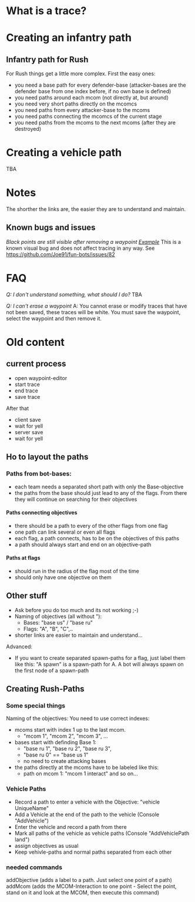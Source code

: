 # What is a trace?


# Creating an infantry path



## Infantry path for Rush
For Rush things get a little more complex.
First the easy ones:
- you need a base path for every defender-base (attacker-bases are the defender base from one index before, if no own base is defined)
- you need paths around each mcom (not directly at, but around)
- you need very short paths directly on the mcomcs
- you need paths from every attacker-base to the mcoms
- you need paths connecting the mcomcs of the current stage
- you need paths from the mcoms to the next mcoms (after they are destroyed)


# Creating a vehicle path
TBA

# Notes
The shorther the links are, the easier they are to understand and maintain.

## Known bugs and issues

*Black points are still visible after removing a waypoint [Example](https://media.discordapp.net/attachments/860159569107615764/860167425962147870/unknown.png)*
This is a known visual bug and does not affect tracing in any way. See https://github.com/Joe91/fun-bots/issues/82


# FAQ
*Q: I don't understand something, what should I do?*
TBA

*Q: I can't erase a waypoint*
A: You cannot erase or modify traces that have not been saved, these traces will be white. You must save the waypoint, select the waypoint and then remove it.











# Old content

## current process
- open waypoint-editor
- start trace
- end trace
- save trace

After that
- client save
- wait for yell
- server save
- wait for yell

## Ho to layout the paths
### Paths from bot-bases:
- each team needs a separated short path with only the Base-objective
- the paths from the base should just lead to any of the flags. From there they will continue on searching for their objectives
#### Paths connecting objectives
- there should be a path to every of the other flags from one flag
- one path can link several or even all flags
- each flag, a path connects, has to be on the objectives of this paths
- a path should always start and end on an objective-path
#### Paths at flags
- should run in the radius of the flag most of the time
- should only have one objective on them

## Other stuff
- Ask before you do too much and its not working ;-)
- Naming of objectives (all without "):
	- Bases: "base us" / "base ru"
	- Flags: "A", "B", "C",..
- shorter links are easier to maintain and understand...

Advanced:
- If you want to create separated spawn-paths for a flag, just label them like this:
	"A spawn" is a spawn-path for A. A bot will always spawn on the first node of a spawn-path


## Creating Rush-Paths

### Some special things
Naming of the objectives:
You need to use correct indexes:
- mcoms start with index 1 up to the last mcom.
	- "mcom 1", "mcom 2", "mcom 3", ...
- bases start with definding Base 1:
	- "base ru 1", "base ru 2", "base ru 3",
	- "base ru 0" == "base us 1"
	- no need to create attacking bases
- the paths directly at the mcoms have to be labeled like this:
	- path on mcom 1: "mcom 1 interact" and so on...

### Vehicle Paths
- Record a path to enter a vehicle with the Objective: "vehicle UniqueName"
- Add a Vehicle at the end of the path to the vehicle (Console "AddVehicle")
- Enter the vehicle and record a path from there
- Mark all paths of the vehicle as vehicle paths (Console "AddVehiclePath land")
- assign objectives as usual
- Keep vehivle-paths and normal paths separated from each other

### needed commands
addObjective <name of objective> (adds a label to a path. Just select one point of a path)
addMcom (adds the MCOM-Interaction to one point - Select the point, stand on it and look at the MCOM, then execute this command)